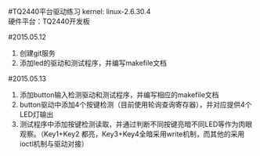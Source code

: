 #TQ2440平台驱动练习
kernel: linux-2.6.30.4  
硬件平台：TQ2440开发板  

#2015.05.12
1. 创建git服务
2. 添加led的驱动和测试程序，并编写makefile文档

#2015.05.13
1. 添加button输入检测驱动和测试程序，并编写相应的makefile文档
2. button驱动中添加4个按键检测（目前使用轮询查询寄存器），并对应提供4个LED灯输出
3. 测试程序中添加按键检测读取，并通过判断不同按键亮暗不同LED等作为肉眼观察。（Key1+Key2 都亮，Key3+Key4全暗采用write机制，而其他的采用ioctl机制与驱动对接）

